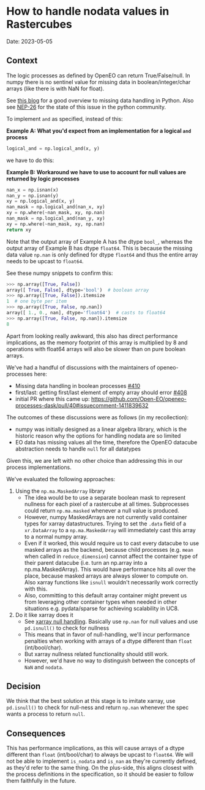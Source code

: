 # How to handle nodata values in Rastercubes

Date: 2023-05-05

## Context
The logic processes as defined by OpenEO can return True/False/null. In numpy there is no sentinel value for missing data in boolean/integer/char arrays (like there is with NaN for float).

See [this blog](https://jakevdp.github.io/PythonDataScienceHandbook/03.04-missing-values.html) for a good overview to missing data handling in Python. Also see [NEP-26](https://numpy.org/neps/nep-0026-missing-data-summary.html) for the state of this issue in the python community.

To implement `and` as specified, instead of this:

**Example A: What you'd expect from an implementation for a logical `and` process**

```python
logical_and = np.logical_and(x, y)
```

we have to do this:

**Example B: Workaround we have to use to account for null values are returned by logic processes**

```python
nan_x = np.isnan(x)
nan_y = np.isnan(y)
xy = np.logical_and(x, y)
nan_mask = np.logical_and(nan_x, xy)
xy = np.where(~nan_mask, xy, np.nan)
nan_mask = np.logical_and(nan_y, xy)
xy = np.where(~nan_mask, xy, np.nan)
return xy
```

Note that the output array of Example A has the dtype `bool_`, whereas the output array of Example B has dtype `float64`. This is because the missing data value `np.nan` is only defined for dtype `float64` and thus the entire array needs to be upcast to `float64`.

See these numpy snippets to confirm this:
```python
>>> np.array([True, False])
array([ True, False], dtype='bool')  # boolean array
>>> np.array([True, False]).itemsize
1  # one byte per item
>>> np.array([True, False, np.nan])
array([ 1., 0., nan], dtype='float64')  # casts to float64
>>> np.array([True, False, np.nan]).itemsize
8
```

Apart from looking really awkward, this also has direct performance implications, as the memory footprint of this array is multiplied by 8 and operations with float64 arrays will also be slower than on pure boolean arrays.

We've had a handful of discussions with the maintainers of openeo-processes here:
- Missing data handling in boolean processes [#410](https://github.com/Open-EO/openeo-processes/issues/410)
- first/last: getting first/last element of empty array should error [#408](https://github.com/Open-EO/openeo-processes/issues/408)
- initial PR where this came up: https://github.com/Open-EO/openeo-processes-dask/pull/40#issuecomment-1411839632

The outcomes of these discussions were as follows (in my recollection):
- numpy was initially designed as a linear algebra library, which is the historic reason why the options for handling nodata are so limited
- EO data has missing values all the time, therefore the OpenEO datacube abstraction needs to handle `null` for all datatypes

Given this, we are left with no other choice than addressing this in our process implementations.

We've evaluated the following approaches:
1) Using the `np.ma.MaskedArray` library
    - The idea would be to use a separate boolean mask to represent nullness for each pixel of a rastercube at all times. Subprocesses could return `np.ma.masked` whenever a null value is produced.
    - However, numpy MaskedArrays are not currently valid container types for xarray datastructures. Trying to set the `.data` field of a `xr.DataArray` to a `np.ma.MaskedArray` will immediately cast this array to a normal numpy array.
    - Even if it worked, this would require us to cast every datacube to use masked arrays as the backend, because child processes (e.g. `mean` when called in `reduce_dimension`) cannot affect the container type of their parent datacube (i.e. turn an np.array into a np.ma.MaskedArray). This would have performance hits all over the place, because masked arrays are always slower to compute on. Also xarray functions like `isnull` wouldn't necessarily work correctly with this.
    - Also, committing to this default array container might prevent us from leveraging other container types when needed in other situations e.g. pydata/sparse for achieving scalability in UC8.
2) Do it like xarray does it
    - See [xarray null handling](https://github.com/pydata/xarray/blob/da8746b46265a61a5a5020924d27aeccd1f43f98/xarray/core/duck_array_ops.py#L116). Basically use `np.nan` for null values and use `pd.isnull()` to check for nullness
    - This means that in favor of null-handling, we'll incur performance penalties when working with arrays of a dtype different than `float` (int/bool/char).
    - But xarray nullness related functionality should still work.
    - However, we'd have no way to distinguish between the concepts of `NaN` and `nodata`.

## Decision
We think that the best solution at this stage is to imitate xarray, use `pd.isnull()` to check for null-ness and return `np.nan` whenever the spec wants a process to return `null`.

## Consequences
This has performance implications, as this will cause arrays of a dtype different than `float` (int/bool/char) to always be upcast to `float64`.
We will not be able to implement `is_nodata` and `is_nan` as they're currently defined, as they'd refer to the same thing.
On the plus-side, this aligns closest with the process definitions in the specification, so it should be easier to follow them faithfully in the future.
